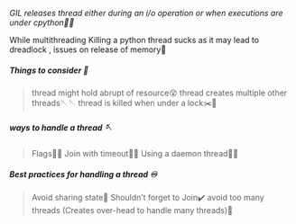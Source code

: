 *GIL releases thread either during an i/o operation or when executions are under cpython👀🔥*

While multithreading Killing a python thread sucks as it may lead to dreadlock , issues on release of memory🏃

##### Things to consider 📍
> thread might hold abrupt of resource😵
> thread creates multiple other threads🪡🪡
> thread is killed when under a lock✂️🔗

##### ways to handle a thread 🪡 
> Flags🏴‍☠️
> Join with timeout🤞🏻
> Using a daemon thread🧑‍🧒

##### Best practices for handling a thread ♾️
> Avoid sharing state🦈
> Shouldn’t forget to Join✔️
> avoid too many threads (Creates over-head to handle many threads)🤯


